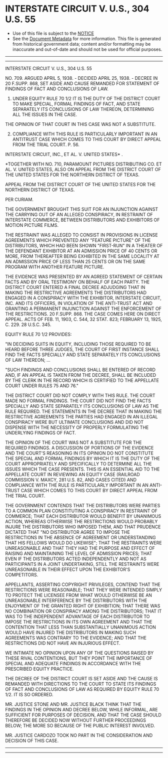 ---
---

# INTERSTATE CIRCUIT V. U.S., 304 U.S. 55

* Use of this file is subject to the [NOTICE](https://github.com/publicdocs/notice/blob/master/NOTICE)
* See the [Document Metadata](../../../) for more information.
  This file is generated from historical government data; content and/or formatting may be inaccurate and out-of-date and should not be used for official purposes.

----------
----------

INTERSTATE CIRCUIT V. U.S., 304 U.S. 55

NO. 709.  ARGUED APRIL 5, 1938.  - DECIDED APRIL 25, 1938.  - DECREE IN 20 F.SUPP.  868, SET ASIDE AND CAUSE REMANDED FOR STATEMENT OF FINDINGS OF FACT AND CONCLUSIONS OF LAW.

1.  UNDER EQUITY RULE 70 1/2 IT IS THE DUTY OF THE DISTRICT COURT TO MAKE SPECIAL, FORMAL FINDINGS OF FACT, AND STATE SEPARATELY ITS CONCLUSIONS OF LAW THEREON, DETERMINING ALL THE ISSUES IN THE CASE.

THE OPINION OF THAT COURT IN THIS CASE WAS NOT A SUBSTITUTE.

2.  COMPLIANCE WITH THIS RULE IS PARTICULARLY IMPORTANT IN AN ANTITRUST CASE WHICH COMES TO THIS COURT BY DIRECT APPEAL FROM THE TRIAL COURT.  P. 56.

INTERSTATE CIRCUIT, INC., ET AL. V. UNITED STATES\* .

\*TOGETHER WITH NO. 710, PARAMOUNT PICTURES DISTRIBUTING CO. ET AL. V. UNITED STATES, ALSO ON APPEAL FROM THE DISTRICT COURT OF THE UNITED STATES FOR THE NORTHERN DISTRICT OF TEXAS.

APPEAL FROM THE DISTRICT COURT OF THE UNITED STATES FOR THE NORTHERN DISTRICT OF TEXAS.

PER CURIAM.

THE GOVERNMENT BROUGHT THIS SUIT FOR AN INJUNCTION AGAINST THE CARRYING OUT OF AN ALLEGED CONSPIRACY, IN RESTRAINT OF INTERSTATE COMMERCE, BETWEEN DISTRIBUTORS AND EXHIBITORS OF MOTION PICTURE FILMS.

THE RESTRAINT WAS ALLEGED TO CONSIST IN PROVISIONS IN LICENSE AGREEMENTS WHICH PREVENTED ANY "FEATURE PICTURE" OF THE DISTRIBUTORS, WHICH HAD BEEN SHOWN "FIRST-RUN" IN A THEATER OF THE DEFENDANT EXHIBITOR AT AN ADMISSION PRICE OF 40 CENTS OR MORE, FROM THEREAFTER BEING EXHIBITED IN THE SAME LOCALITY AT AN ADMISSION PRICE OF LESS THAN 25 CENTS OR ON THE SAME PROGRAM WITH ANOTHER FEATURE PICTURE.

THE EVIDENCE WAS PRESENTED BY AN AGREED STATEMENT OF CERTAIN FACTS AND BY ORAL TESTIMONY ON BEHALF OF EACH PARTY.  THE DISTRICT COURT ENTERED A FINAL DECREE ADJUDGING THAT IN MAKING THE RESTRICTIVE AGREEMENTS THE DISTRIBUTORS HAD ENGAGED IN A CONSPIRACY WITH THE EXHIBITOR, INTERSTATE CIRCUIT, INC. AND ITS OFFICERS, IN VIOLATION OF THE ANTI-TRUST ACT AND GRANTING A PERMANENT INJUNCTION AGAINST THE ENFORCEMENT OF THE RESTRICTIONS.  20 F.SUPP.  868.  THE CASE COMES HERE ON DIRECT APPEAL.  ACTS OF FEB. 11, 1903, C. 544, 32 STAT. 823; FEBRUARY 13, 1925, C. 229.  28 U.S.C. 345.

EQUITY RULE 70 1/2 PROVIDES:

"IN DECIDING SUITS IN EQUITY, INCLUDING THOSE REQUIRED TO BE HEARD BEFORE THREE JUDGES, THE COURT OF FIRST INSTANCE SHALL FIND THE FACTS SPECIALLY AND STATE SEPARATELY ITS CONCLUSIONS OF LAW THEREON; ...

"SUCH FINDINGS AND CONCLUSIONS SHALL BE ENTERED OF RECORD AND, IF AN APPEAL IS TAKEN FROM THE DECREE, SHALL BE INCLUDED BY THE CLERK IN THE RECORD WHICH IS CERTIFIED TO THE APPELLATE COURT UNDER RULES 75 AND 76."

THE DISTRICT COURT DID NOT COMPLY WITH THIS RULE.  THE COURT MADE NO FORMAL FINDINGS.  THE COURT DID NOT FIND THE FACTS SPECIALLY AND STATE SEPARATELY ITS CONCLUSIONS OF LAW AS THE RULE REQUIRED.  THE STATEMENTS IN THE DECREE THAT IN MAKING THE RESTRICTIVE AGREEMENTS THE PARTIES HAD ENGAGED IN AN ILLEGAL CONSPIRACY WERE BUT ULTIMATE CONCLUSIONS AND DID NOT DISPENSE WITH THE NECESSITY OF PROPERLY FORMULATING THE UNDERLYING FINDINGS OF FACT.

THE OPINION OF THE COURT WAS NOT A SUBSTITUTE FOR THE REQUIRED FINDINGS.  A DISCUSSION OF PORTIONS OF THE EVIDENCE AND THE COURT'S REASONING IN ITS OPINION DO NOT CONSTITUTE THE SPECIAL AND FORMAL FINDINGS BY WHICH IT IS THE DUTY OF THE COURT APPROPRIATELY AND SPECIFICALLY TO DETERMINE ALL THE ISSUES WHICH THE CASE PRESENTS.  THIS IS AN ESSENTIAL AID TO THE APPELLATE COURT IN REVIEWING AN EQUITY CASE (RAILROAD COMMISSION V. MAXCY, 281 U.S. 82, AND CASES CITED) AND COMPLIANCE WITH THE RULE IS PARTICULARLY IMPORTANT IN AN ANTI-TRUST CASE WHICH COMES TO THIS COURT BY DIRECT APPEAL FROM THE TRIAL COURT.

THE GOVERNMENT CONTENDS THAT THE DISTRIBUTORS WERE PARTIES TO A COMMON PLAN CONSTITUTING A CONSPIRACY IN RESTRAINT OF COMMERCE; THAT EACH DISTRIBUTOR WOULD BENEFIT BY UNANIMOUS ACTION, WHEREAS OTHERWISE THE RESTRICTIONS WOULD PROBABLY INJURE THE DISTRIBUTORS WHO IMPOSED THEM, AND THAT PRUDENCE DICTATED THAT "NO DISTRIBUTOR AGREE TO IMPOSE THE RESTRICTIONS IN THE ABSENCE OF AGREEMENT OR UNDERSTANDING THAT HIS FELLOWS WOULD DO LIKEWISE"; THAT THE RESTRAINTS WERE UNREASONABLE AND THAT THEY HAD THE PURPOSE AND EFFECT OF RAISING AND MAINTAINING THE LEVEL OF ADMISSION PRICES; THAT EVEN IF THE DISTRIBUTORS ACTED INDEPENDENTLY AND NOT AS PARTICIPANTS IN A JOINT UNDERTAKING, STILL THE RESTRAINTS WERE UNREASONABLE IN THEIR EFFECT UPON THE EXHIBITOR'S COMPETITORS.

APPELLANTS, ASSERTING COPYRIGHT PRIVILEGES, CONTEND THAT THE RESTRICTIONS WERE REASONABLE; THAT THEY WERE INTENDED SIMPLY TO PROTECT THE LICENSEE FROM WHAT WOULD OTHERWISE BE AN UNREASONABLE INTERFERENCE BY THE DISTRIBUTORS WITH THE ENJOYMENT OF THE GRANTED RIGHT OF EXHIBITION; THAT THERE WAS NO COMBINATION OR CONSPIRACY AMONG THE DISTRIBUTORS; THAT IT WAS TO THE INDEPENDENT ADVANTAGE OF EACH DISTRIBUTOR TO IMPOSE THE RESTRICTIONS IN ITS OWN AGREEMENT AND THAT THE CONTENTION THAT LESS THAN SUBSTANTIALLY UNANIMOUS ACTION WOULD HAVE INJURED THE DISTRIBUTORS IN MAKING SUCH AGREEMENTS WAS CONTRARY TO THE EVIDENCE; AND THAT THE RESTRICTIONS DID NOT HAVE AN INJURIOUS EFFECT.

WE INTIMATE NO OPINION UPON ANY OF THE QUESTIONS RAISED BY THESE RIVAL CONTENTIONS, BUT THEY POINT THE IMPORTANCE OF SPECIAL AND ADEQUATE FINDINGS IN ACCORDANCE WITH THE PRESCRIBED EQUITY PRACTICE.

THE DECREE OF THE DISTRICT COURT IS SET ASIDE AND THE CAUSE IS REMANDED WITH DIRECTIONS TO THE COURT TO STATE ITS FINDINGS OF FACT AND CONCLUSIONS OF LAW AS REQUIRED BY EQUITY RULE 70 1/2.  IT IS SO ORDERED.

MR. JUSTICE STONE AND MR. JUSTICE BLACK THINK THAT THE FINDINGS IN THE OPINION AND DECREE BELOW, WHILE INFORMAL, ARE SUFFICIENT FOR PURPOSES OF DECISION, AND THAT THE CASE SHOULD THEREFORE BE DECIDED NOW WITHOUT FURTHER PROCEEDINGS BELOW; THE MORE SO BECAUSE OF THE PUBLIC INTEREST INVOLVED.

MR. JUSTICE CARDOZO TOOK NO PART IN THE CONSIDERATION AND DECISION OF THIS CASE.


----------
----------

